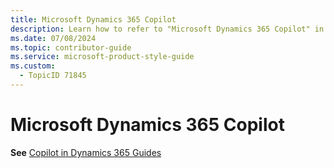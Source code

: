 ```yaml
---
title: Microsoft Dynamics 365 Copilot
description: Learn how to refer to "Microsoft Dynamics 365 Copilot" in your content.
ms.date: 07/08/2024
ms.topic: contributor-guide
ms.service: microsoft-product-style-guide
ms.custom:
  - TopicID 71845
---
```



# Microsoft Dynamics 365 Copilot

**See** [Copilot in Dynamics 365 Guides](~/copilot-guidance/copilot/copilot-in-dynamics-365-guides.md)

